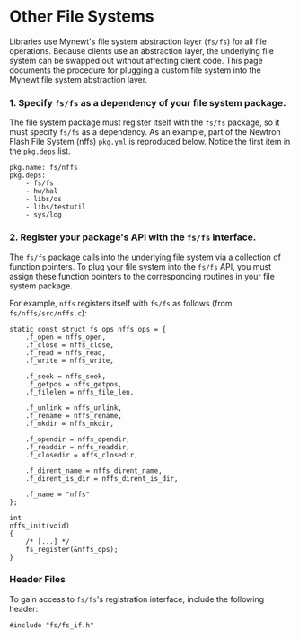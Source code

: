 # Other File Systems

Libraries use Mynewt's file system abstraction layer (`fs/fs`) for all file operations.  Because clients use an abstraction layer, the underlying file system can be swapped out without affecting client code.  This page documents the procedure for plugging a custom file system into the Mynewt file system abstraction layer.

### 1. Specify `fs/fs` as a dependency of your file system package.

The file system package must register itself with the `fs/fs` package, so it must specify `fs/fs` as a dependency.  As an example, part of the Newtron Flash File System (nffs) `pkg.yml` is reproduced below.   Notice the first item in the `pkg.deps` list.

```no-highlight
pkg.name: fs/nffs
pkg.deps:
    - fs/fs
    - hw/hal
    - libs/os
    - libs/testutil
    - sys/log
```

### 2. Register your package's API with the `fs/fs` interface.

The `fs/fs` package calls into the underlying file system via a collection of function pointers.  To plug your file system into the `fs/fs` API, you must assign these function pointers to the corresponding routines in your file system package.

For example, `nffs` registers itself with `fs/fs` as follows (from `fs/nffs/src/nffs.c`):

```no-highlight
static const struct fs_ops nffs_ops = {
    .f_open = nffs_open,
    .f_close = nffs_close,
    .f_read = nffs_read,
    .f_write = nffs_write,

    .f_seek = nffs_seek,
    .f_getpos = nffs_getpos,
    .f_filelen = nffs_file_len,

    .f_unlink = nffs_unlink,
    .f_rename = nffs_rename,
    .f_mkdir = nffs_mkdir,

    .f_opendir = nffs_opendir,
    .f_readdir = nffs_readdir,
    .f_closedir = nffs_closedir,

    .f_dirent_name = nffs_dirent_name,
    .f_dirent_is_dir = nffs_dirent_is_dir,

    .f_name = "nffs"
};

int
nffs_init(void)
{
    /* [...] */
    fs_register(&nffs_ops);
}
```

### Header Files 
To gain access to `fs/fs`'s registration interface, include the following header:

```no-highlight
#include "fs/fs_if.h"
```
